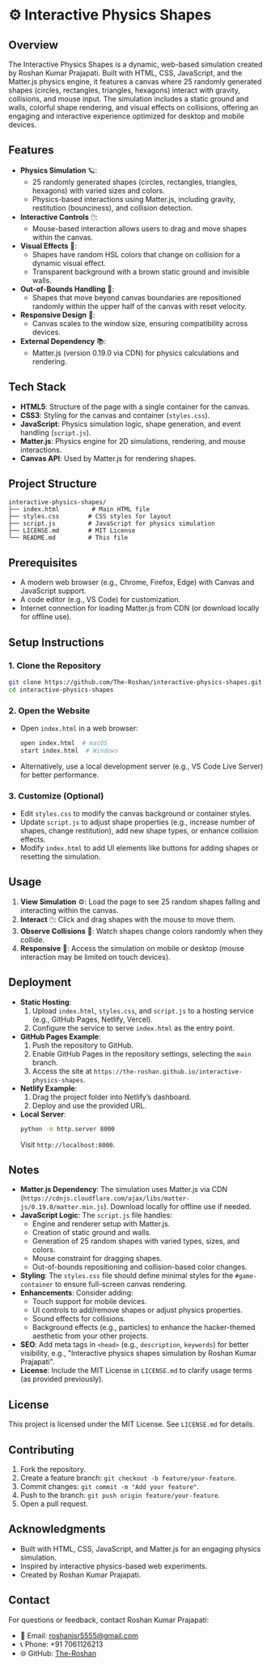 # ⚙️ Interactive Physics Shapes

## Overview
The Interactive Physics Shapes is a dynamic, web-based simulation created by Roshan Kumar Prajapati. Built with HTML, CSS, JavaScript, and the Matter.js physics engine, it features a canvas where 25 randomly generated shapes (circles, rectangles, triangles, hexagons) interact with gravity, collisions, and mouse input. The simulation includes a static ground and walls, colorful shape rendering, and visual effects on collisions, offering an engaging and interactive experience optimized for desktop and mobile devices.

## Features
- **Physics Simulation** 🪐:
  - 25 randomly generated shapes (circles, rectangles, triangles, hexagons) with varied sizes and colors.
  - Physics-based interactions using Matter.js, including gravity, restitution (bounciness), and collision detection.
- **Interactive Controls** 🖱️:
  - Mouse-based interaction allows users to drag and move shapes within the canvas.
- **Visual Effects** 🎨:
  - Shapes have random HSL colors that change on collision for a dynamic visual effect.
  - Transparent background with a brown static ground and invisible walls.
- **Out-of-Bounds Handling** 🔄:
  - Shapes that move beyond canvas boundaries are repositioned randomly within the upper half of the canvas with reset velocity.
- **Responsive Design** 📱:
  - Canvas scales to the window size, ensuring compatibility across devices.
- **External Dependency** 📚:
  - Matter.js (version 0.19.0 via CDN) for physics calculations and rendering.

## Tech Stack
- **HTML5**: Structure of the page with a single container for the canvas.
- **CSS3**: Styling for the canvas and container (`styles.css`).
- **JavaScript**: Physics simulation logic, shape generation, and event handling (`script.js`).
- **Matter.js**: Physics engine for 2D simulations, rendering, and mouse interactions.
- **Canvas API**: Used by Matter.js for rendering shapes.

## Project Structure
```
interactive-physics-shapes/
├── index.html         # Main HTML file
├── styles.css        # CSS styles for layout
├── script.js         # JavaScript for physics simulation
├── LICENSE.md        # MIT License
└── README.md         # This file
```

## Prerequisites
- A modern web browser (e.g., Chrome, Firefox, Edge) with Canvas and JavaScript support.
- A code editor (e.g., VS Code) for customization.
- Internet connection for loading Matter.js from CDN (or download locally for offline use).

## Setup Instructions

### 1. Clone the Repository
```bash
git clone https://github.com/The-Roshan/interactive-physics-shapes.git
cd interactive-physics-shapes
```

### 2. Open the Website
- Open `index.html` in a web browser:
  ```bash
  open index.html  # macOS
  start index.html  # Windows
  ```
- Alternatively, use a local development server (e.g., VS Code Live Server) for better performance.

### 3. Customize (Optional)
- Edit `styles.css` to modify the canvas background or container styles.
- Update `script.js` to adjust shape properties (e.g., increase number of shapes, change restitution), add new shape types, or enhance collision effects.
- Modify `index.html` to add UI elements like buttons for adding shapes or resetting the simulation.

## Usage
1. **View Simulation** ⚙️: Load the page to see 25 random shapes falling and interacting within the canvas.
2. **Interact** 🖱️: Click and drag shapes with the mouse to move them.
3. **Observe Collisions** 🎨: Watch shapes change colors randomly when they collide.
4. **Responsive** 📱: Access the simulation on mobile or desktop (mouse interaction may be limited on touch devices).

## Deployment
- **Static Hosting**:
  1. Upload `index.html`, `styles.css`, and `script.js` to a hosting service (e.g., GitHub Pages, Netlify, Vercel).
  2. Configure the service to serve `index.html` as the entry point.
- **GitHub Pages Example**:
  1. Push the repository to GitHub.
  2. Enable GitHub Pages in the repository settings, selecting the `main` branch.
  3. Access the site at `https://the-roshan.github.io/interactive-physics-shapes`.
- **Netlify Example**:
  1. Drag the project folder into Netlify’s dashboard.
  2. Deploy and use the provided URL.
- **Local Server**:
  ```bash
  python -m http.server 8000
  ```
  Visit `http://localhost:8000`.

## Notes
- **Matter.js Dependency**: The simulation uses Matter.js via CDN (`https://cdnjs.cloudflare.com/ajax/libs/matter-js/0.19.0/matter.min.js`). Download locally for offline use if needed.
- **JavaScript Logic**: The `script.js` file handles:
  - Engine and renderer setup with Matter.js.
  - Creation of static ground and walls.
  - Generation of 25 random shapes with varied types, sizes, and colors.
  - Mouse constraint for dragging shapes.
  - Out-of-bounds repositioning and collision-based color changes.
- **Styling**: The `styles.css` file should define minimal styles for the `#game-container` to ensure full-screen canvas rendering.
- **Enhancements**: Consider adding:
  - Touch support for mobile devices.
  - UI controls to add/remove shapes or adjust physics properties.
  - Sound effects for collisions.
  - Background effects (e.g., particles) to enhance the hacker-themed aesthetic from your other projects.
- **SEO**: Add meta tags in `<head>` (e.g., `description`, `keywords`) for better visibility, e.g., "Interactive physics shapes simulation by Roshan Kumar Prajapati".
- **License**: Include the MIT License in `LICENSE.md` to clarify usage terms (as provided previously).

## License
This project is licensed under the MIT License. See `LICENSE.md` for details.

## Contributing
1. Fork the repository.
2. Create a feature branch: `git checkout -b feature/your-feature`.
3. Commit changes: `git commit -m "Add your feature"`.
4. Push to the branch: `git push origin feature/your-feature`.
5. Open a pull request.

## Acknowledgments
- Built with HTML, CSS, JavaScript, and Matter.js for an engaging physics simulation.
- Inspired by interactive physics-based web experiments.
- Created by Roshan Kumar Prajapati.

## Contact
For questions or feedback, contact Roshan Kumar Prajapati:
- 📧 Email: roshanjsr5555@gmail.com
- 📞 Phone: +91 7061126213
- 🌐 GitHub: [The-Roshan](https://github.com/The-Roshan)
